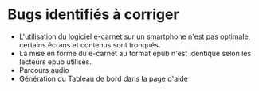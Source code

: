 # Bugs identifiés à corriger

- L'utilisation du logiciel e-carnet sur un smartphone n'est pas optimale, certains écrans et contenus sont tronqués. 
- La mise en forme du e-carnet au format epub n'est identique selon les lecteurs epub utilisés.
- Parcours audio
- Génération du Tableau de bord dans la page d'aide




